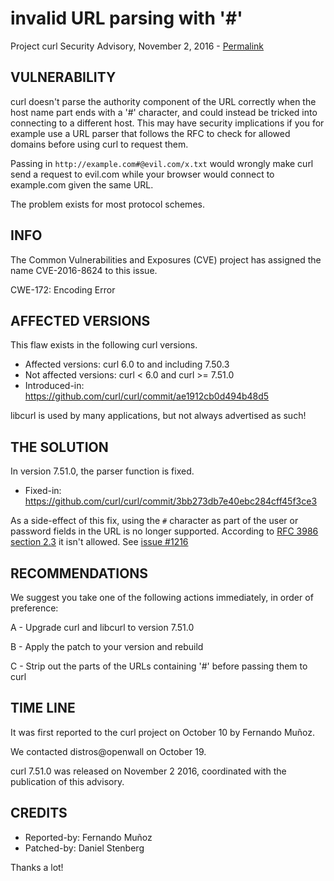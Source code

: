 invalid URL parsing with '#'
============================

Project curl Security Advisory, November 2, 2016 -
[Permalink](https://curl.se/docs/CVE-2016-8624.html)

VULNERABILITY
-------------

curl doesn't parse the authority component of the URL correctly when the host
name part ends with a '#' character, and could instead be tricked into
connecting to a different host. This may have security implications if you for
example use a URL parser that follows the RFC to check for allowed domains
before using curl to request them.

Passing in `http://example.com#@evil.com/x.txt` would wrongly make curl send a
request to evil.com while your browser would connect to example.com given the
same URL.

The problem exists for most protocol schemes.

INFO
----

The Common Vulnerabilities and Exposures (CVE) project has assigned the name
CVE-2016-8624 to this issue.

CWE-172: Encoding Error

AFFECTED VERSIONS
-----------------

This flaw exists in the following curl versions.

- Affected versions: curl 6.0 to and including 7.50.3
- Not affected versions: curl < 6.0 and curl >= 7.51.0
- Introduced-in: https://github.com/curl/curl/commit/ae1912cb0d494b48d5

libcurl is used by many applications, but not always advertised as such!

THE SOLUTION
------------

In version 7.51.0, the parser function is fixed.

- Fixed-in: https://github.com/curl/curl/commit/3bb273db7e40ebc284cff45f3ce3

As a side-effect of this fix, using the `#` character as part of the user or
password fields in the URL is no longer supported. According to [RFC 3986
section 2.3](https://datatracker.ietf.org/doc/html/rfc3986#section-2.3) it
isn't allowed. See [issue #1216](https://github.com/curl/curl/issues/1216)

RECOMMENDATIONS
---------------

We suggest you take one of the following actions immediately, in order of
preference:

 A - Upgrade curl and libcurl to version 7.51.0

 B - Apply the patch to your version and rebuild

 C - Strip out the parts of the URLs containing '#' before passing them to curl

TIME LINE
---------

It was first reported to the curl project on October 10 by Fernando Muñoz.

We contacted distros@openwall on October 19.

curl 7.51.0 was released on November 2 2016, coordinated with the publication
of this advisory.

CREDITS
-------

- Reported-by: Fernando Muñoz
- Patched-by: Daniel Stenberg

Thanks a lot!
